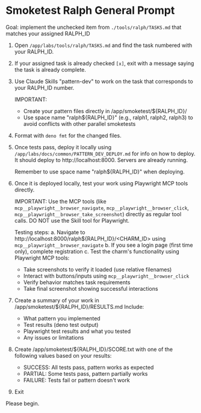 # Smoketest Ralph General Prompt

Goal: implement the unchecked item from `./tools/ralph/TASKS.md` that matches
your assigned RALPH_ID

1. Open `/app/labs/tools/ralph/TASKS.md` and find the task numbered with your
   RALPH_ID.

2. If your assigned task is already checked `[x]`, exit with a message saying
   the task is already complete.

3. Use Claude Skills "pattern-dev" to work on the task that corresponds to your
   RALPH_ID number.

   IMPORTANT:
   - Create your pattern files directly in /app/smoketest/${RALPH_ID}/
   - Use space name "ralph${RALPH_ID}" (e.g., ralph1, ralph2, ralph3) to avoid
     conflicts with other parallel smoketests

4. Format with `deno fmt` for the changed files.

5. Once tests pass, deploy it locally using
   `/app/labs/docs/common/PATTERN_DEV_DEPLOY.md` for info on how to deploy. It
   should deploy to http://localhost:8000. Servers are already running.

   Remember to use space name "ralph${RALPH_ID}" when deploying.

6. Once it is deployed locally, test your work using Playwright MCP tools
   directly.

   IMPORTANT: Use the MCP tools (like `mcp__playwright__browser_navigate`,
   `mcp__playwright__browser_click`, `mcp__playwright__browser_take_screenshot`)
   directly as regular tool calls. DO NOT use the Skill tool for Playwright.

   Testing steps: a. Navigate to
   http://localhost:8000/ralph${RALPH_ID}/<CHARM_ID> using
   `mcp__playwright__browser_navigate` b. If you see a login page (first time
   only), complete registration c. Test the charm's functionality using
   Playwright MCP tools:
   - Take screenshots to verify it loaded (use relative filenames)
   - Interact with buttons/inputs using `mcp__playwright__browser_click`
   - Verify behavior matches task requirements
   - Take final screenshot showing successful interactions

7. Create a summary of your work in /app/smoketest/${RALPH_ID}/RESULTS.md
   Include:
   - What pattern you implemented
   - Test results (deno test output)
   - Playwright test results and what you tested
   - Any issues or limitations

8. Create /app/smoketest/${RALPH_ID}/SCORE.txt with one of the following values
   based on your results:
   - SUCCESS: All tests pass, pattern works as expected
   - PARTIAL: Some tests pass, pattern partially works
   - FAILURE: Tests fail or pattern doesn't work

9. Exit

Please begin.
